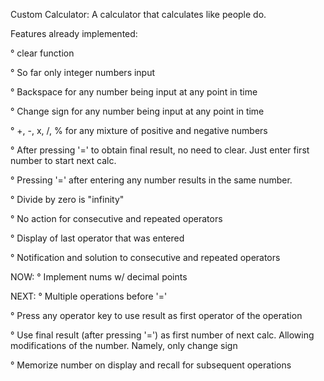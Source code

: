 Custom Calculator:
A calculator that calculates like people do.

Features already implemented:

° clear function

° So far only integer numbers input

° Backspace for any number being input at any point in time

° Change sign for any number being input at any point in time

° +, -, x, /, % for any mixture of positive and negative numbers

° After pressing '=' to obtain final result, no need to clear. Just enter first number to start next calc.

° Pressing '=' after entering any number results in the same number.

° Divide by zero is "infinity"

° No action for consecutive and repeated operators

° Display of last operator that was entered

° Notification and solution to consecutive and repeated operators


NOW:
° Implement nums w/ decimal points


NEXT:
° Multiple operations before '='

° Press any operator key to use result as first operator of the operation

° Use final result (after pressing '=') as first number of next calc. Allowing modifications of the number. Namely, only change sign

° Memorize number on display and recall for subsequent operations
